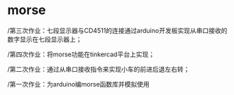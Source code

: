 # morse
/第三次作业：七段显示器与CD4511的连接通过arduino开发板实现从串口接收的数字显示在七段显示器上；

/第四次作业：将morse功能在tinkercad平台上实现；

/第二次作业：通过从串口接收指令来实现小车的前进后退左右转；

/第一次作业：为arduino编morse函数库并模拟使用
